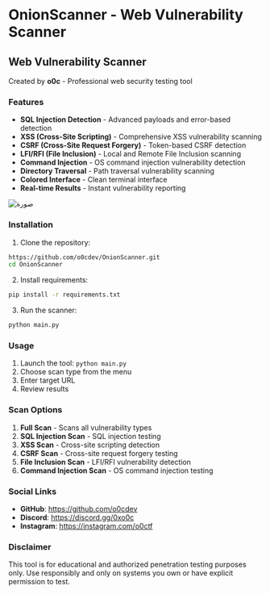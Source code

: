 # OnionScanner - Web Vulnerability Scanner

## Web Vulnerability Scanner

Created by **o0c** - Professional web security testing tool

### Features

- **SQL Injection Detection** - Advanced payloads and error-based detection
- **XSS (Cross-Site Scripting)** - Comprehensive XSS vulnerability scanning  
- **CSRF (Cross-Site Request Forgery)** - Token-based CSRF detection
- **LFI/RFI (File Inclusion)** - Local and Remote File Inclusion scanning
- **Command Injection** - OS command injection vulnerability detection
- **Directory Traversal** - Path traversal vulnerability scanning
- **Colored Interface** - Clean terminal interface
- **Real-time Results** - Instant vulnerability reporting

![صورة](https://media.discordapp.net/attachments/1413884607023157269/1415425844654116945/image.png?ex=68c3298a&is=68c1d80a&hm=10c502f746e486098ddb59b097d8c3bd1159cfbf3c2d81c49f8c1577a723c36d&=&format=webp&quality=lossless)

### Installation

1. Clone the repository:
```bash
https://github.com/o0cdev/OnionScanner.git
cd OnionScanner
```

2. Install requirements:
```bash
pip install -r requirements.txt
```

3. Run the scanner:
```bash
python main.py
```

### Usage

1. Launch the tool: `python main.py`
2. Choose scan type from the menu
3. Enter target URL
4. Review results

### Scan Options

1. **Full Scan** - Scans all vulnerability types
2. **SQL Injection Scan** - SQL injection testing
3. **XSS Scan** - Cross-site scripting detection  
4. **CSRF Scan** - Cross-site request forgery testing
5. **File Inclusion Scan** - LFI/RFI vulnerability detection
6. **Command Injection Scan** - OS command injection testing

### Social Links

- **GitHub**: https://github.com/o0cdev
- **Discord**: https://discord.gg/0xo0c
- **Instagram**: https://instagram.com/o0ctf

### Disclaimer

This tool is for educational and authorized penetration testing purposes only. 
Use responsibly and only on systems you own or have explicit permission to test.
